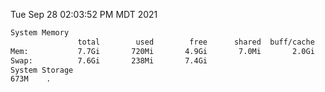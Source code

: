 Tue Sep 28 02:03:52 PM MDT 2021
```bash
System Memory
               total        used        free      shared  buff/cache   available
Mem:           7.7Gi       720Mi       4.9Gi       7.0Mi       2.0Gi       6.7Gi
Swap:          7.6Gi       238Mi       7.4Gi
System Storage
673M	.
```
```bash
